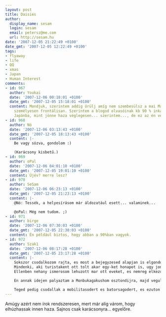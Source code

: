 ```yaml
---
layout: post
title: Daisies
author:
  display_name: sesam
  login: sesam
  email: petersz@me.com
  url: http://sesam.hu
date: '2007-12-05 21:22:49 +0100'
date_gmt: '2007-12-05 12:22:49 +0100'
tags:
- flyaway
- life
- QQ
- xmas
- Japan
- Human Interest
comments:
- id: 967
  author: Youkai
  date: '2007-12-06 00:18:01 +0100'
  date_gmt: '2007-12-05 15:18:01 +0100'
  content: Mondjuk, szerintem addig örülj amíg nem szembesülsz a mai Magyar nagy realitással
    személyesen frontálisan. Szerintem a blogod olvasóinak kb 90 % inkább menne ki
    Japánba, mint jönne haza véglegesen... szerintem..., de ez az én véleményem.
- id: 968
  author: Nó
  date: '2007-12-06 03:13:43 +0100'
  date_gmt: '2007-12-05 18:13:43 +0100'
  content: |-
    Be vagy sózva, gondolom :)

    (Karácsony kisbetű.)
- id: 969
  author: oPal
  date: '2007-12-06 04:01:10 +0100'
  date_gmt: '2007-12-05 19:01:10 +0100'
  content: Újév? merre lesz?
- id: 970
  author: SeSam
  date: '2007-12-06 06:23:13 +0100'
  date_gmt: '2007-12-05 21:23:13 +0100'
  content: |-
    @Nó: Tessék, a helyesírásom már áldozatául esett... valaminek...

    @oPal: Még nem tudom. ;)
- id: 971
  author: birge
  date: '2007-12-06 07:30:03 +0100'
  date_gmt: '2007-12-05 22:30:03 +0100'
  content: Én például biztos, hogy abban a 90%ban vagyok.
- id: 972
  author: Szak1
  date: '2007-12-06 08:17:28 +0100'
  date_gmt: '2007-12-05 23:17:28 +0100'
  content: |-
    Sokszor csodalkozom rajta, es most a bejegyzesed alapjan is elgondolkodtam, hogy vajon megalapozott-e a Japan-imadatom. Nem jartam meg ott.
    Mindenki, aki turistakent ott tolt akar egy-ket honapot is, ugy jon haza, hogy az egeszseges elet, a furcsa es izgalmas kultura, a csodaszep lanyok es az egzotikus kajak orszaga.
    Ellenben nehany ismerosom lehuzott mar ott eveket, es nemreg elkezdtem a blogodat az elejetol olvasni... majdnem mindenki, aki hosszabb idot kinn volt, egyetert abban, hogy "japanban elni nem konnyu. hardcore". Es a tobbseguk kulturastul-emberestul-kajastul megutalja az egeszet. Azok is, akik Magyarorszagon huzamosabb idot japan cegnel dolgoztak.

    En annak idejen palyaztam a Monbukagakushom osztondijra, majd vegul az utolso pillanatban, a szobeli interju utan visszavontam a jelentkezesemet, es helyette egy masik lehetoseggel Franciaorszagba jottem. A mai napig nem tudom, hogy helyesen dontottem-e. Itt tobb japan cserediak is tanul, es nehanyukat egesz kozeli baratkent tudhatom. Talan itt, Europaban jobban magukra talalnak ok is.  Egyelore tanulom a japan nyelvet, es nyaron ket honap szakmai gyakorlatot kinn leszek... megprobalom majd  olyan szemmel nezni a dolgokat, hogy vajon milyen lehet ott elni a "mezeshetek" elmulasa utan, es talan meg fogok tudni fogalmazni valamifele valaszt a kerdesre. Japan... valoszinuleg... nem embernek valo.

    Teged pedig csodallak a mobilitasodert es batorsagodert, es ezuton koszonom a szorgalmas blog-irast, aminek koszonhetoen nagyon sokat tudtam meg errol a tavoli orszagrol. Kitartas es fel a fejjel.
---
```


Amúgy azért nem írok rendszeresen, mert már alig várom, hogy elhúzhassak innen haza. Sajnos csak karácsonyra... egyelőre.
